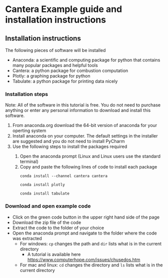 # Cantera Example guide and installation instructions
## Installation instructions
The following pieces of software will be installed 
 - Anaconda: a scientific and computing package for python that contains many popular packages and helpful tools
 - Cantera: a python package for combustion computation
 - Plotly: a graphing package for python
 - Tabulate: a python package for printing data nicely
 
 ### Installation steps
 Note: All of the software in this tutorial is free. You do not need to purchase anything or enter any personal information to download and install this software.
  <ol>
   <li> From anaconda.org download the 64-bit version of anaconda for your operting system </li>
   <li> Install anaconda on your computer. The default settings in the installer are suggested and you do not need to install PyCharm </li>
   <li> Use the following steps to install the packages required </li>
   <ol>
   <li> Open the anaconda prompt (Linux and Linux users use the standard terminal) </li>
   <li> Copy and paste the following lines of code to install each package </li>
   
    conda install --channel cantera cantera
    
    conda install plotly
    
    conda install tabulate
   </ol>
  </ol>
  
 ### Download and open example code
 - Click on the green code button in the upper right hand side of the page
 - Download the zip file of the code
 - Extract the code to the folder of your choice
 - Open the anaconda prompt and navigate to the folder where the code was extracted
   - For windows: `cp` changes the path and `dir` lists what is in the current directory
       -  A tutorial is available here <https://www.computerhope.com/issues/chusedos.htm>
   - For mac and linux: `cd` changes the directory and `ls` lists what is in the current directory

